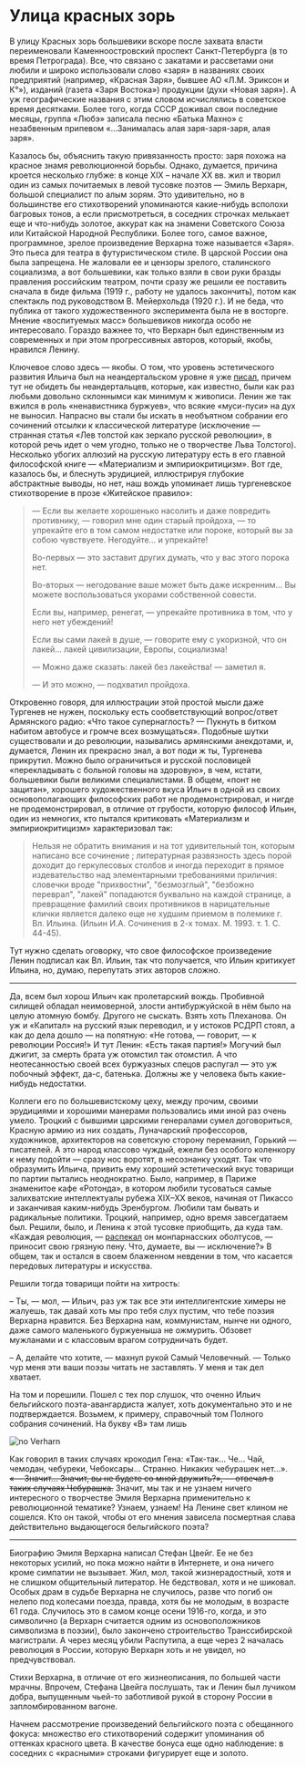 # Улица красных зорь

В улицу Красных зорь большевики вскоре после захвата власти переименовали Каменноостровский проспект Санкт-Петербурга (в то время Петрограда). Все, что связано с закатами и рассветами они любили и широко использовали слово «заря» в названиях своих предприятий (например, «Красная Заря», бывшее АО  «Л.М. Эриксон и К°»), изданий (газета «Заря Востока») продукции (духи «Новая заря»). А уж географические названия с этим словом исчислялись в советское время десятками. Более того, когда СССР доживал свои последние месяцы, группа «Любэ» записала песню «Батька Махно» с незабвенным припевом «…Занималась алая заря-заря-заря, алая заря».

Казалось бы, объяснить такую привязанность просто: заря похожа на красное знамя революционной борьбы. Однако, думается, причина кроется несколько глубже: в конце XIX – начале XX вв. жил и творил один из самых почитаемых в левой тусовке поэтов — Эмиль Верхарн, большой специалист по алым зорям. Это удивительно, но в большинстве его стихотворений упоминаются какие-нибудь всполохи багровых тонов, а если присмотреться, в соседних строчках мелькает еще и что-нибудь золотое, аккурат как на знамени Советского Союза или Китайской Народной Республики. Более того, самое важное, программное, зрелое произведение Верхарна тоже называется «Заря». Это пьеса для театра в футуристическом стиле. В царской России она была запрещена. Не жаловали ее и цензоры зрелого, сталинского социализма, а вот большевики, как только взяли в свои руки бразды правления российским театром, почти сразу же решили ее поставить сначала в биде фильма (1919 г., работу не удалось закончить), потом как спектакль под руководством В. Мейерхольда (1920 г.). И не беда, что публика от такого художественного эксперимента была не в восторге. Мнение «воспитуемых масс» большевиков никогда особо не интересовало. Гораздо важнее то, что Верхарн был единственным из современных и при этом прогрессивных авторов, который, якобы, нравился Ленину.

Ключевое слово здесь — якобы. О том, что уровень эстетического развития Ильича был на неандертальском уровне я уже [писал](https://yababay.github.io/longread/echo-1917/mak-koy/), причем тут не обидеть бы неандертальцев, которые, как известно, были как раз любьми довольно склоннымси как минимум к живописи. Ленин же так вжился в роль «ненавистника буржуев», что всякие «муси-пуси» на дух не выносил. Напрасно вы стали бы искать в необъятном собрании его сочинений отсылки к классической литературе (исключение — странная статья «Лев толстой как зеркало русской революции», в которой речь идет о чем угодно, только не о творчестве Льва Толстого). Несколько убогих аллюзий на русскую литературу есть в его главной философской книге — «Материализм и эмпириокритицизм». Вот где, казалось бы, и блеснуть эрудицией, иллюстрируя глубокие абстрактные выводы, но нет, наш вождь упоминает лишь тургеневское стихотворение в прозе «Житейское правило»:

> — Если вы желаете хорошенько насолить и даже повредить противнику, — говорил мне один старый пройдоха, — то упрекайте его в том самом недостатке или пороке, который вы за собою чувствуете. Негодуйте… и упрекайте!
>
> Во-первых — это заставит других думать, что у вас этого порока нет.
>
> Во-вторых — негодование ваше может быть даже искренним… Вы можете воспользоваться укорами собственной совести.
>
> Если вы, например, ренегат, — упрекайте противника в том, что у него нет убеждений!
>
> Если вы сами лакей в душе, — говорите ему с укоризной, что он лакей… лакей цивилизации, Европы, социализма!
>
> — Можно даже сказать: лакей без лакейства! — заметил я.
>
> — И это можно, — подхватил пройдоха.

Откровенно говоря, для иллюстрации этой простой мысли даже Тургенев не нужен, поскольку есть сообветствующий вопрос/ответ Армянского радио: «Что такое супернаглость? — Пукнуть в битком набитом автобусе и громче всех возмущаться». Подобные шутки существовали и до революции, назывались армянскими анекдотами, и, думается, Ленин их прекрасно знал, а вот поди ж ты, Тургенева прикрутил. Можно было ограничиться и русской пословицей «перекладывать с больной головы на здоровую», в чем, кстати, большевики были великими специалистами. В общем, «понт не защитан», хорошего художественного вкуса Ильич в одной из своих основополагающих философских работ не продемонстрировал, и нигде не продемонстрировал, в отличие от грубости, которую философ Ильин, один из немногих, кто пытался критиковать «Материализм и эмпириокритицизм» характеризовал так:

> Нельзя не обратить внимания и на тот удивительный тон, которым написано все сочинение ; литературная развязность здесь порой доходит до геркулесовых столбов и иногда переходит в прямое издевательство над элементарными требованиями приличия: словечки вроде "прихвостни", "безмозглый", "безбожно переврал", "лакей" попадаются буквально на каждой странице, а превращение фамилий своих противников в нарицательные клички является далеко еще не худшим приемом в полемике г. Вл. Ильина. (Ильин И.А. Сочинения в 2-х томах. М. 1993. т. 1. С. 44-45).

Тут нужно сделать оговорку, что свое философское произведение Ленин подписал как Вл. Ильин, так что получается, что Ильин критикует Ильина, но, думаю, перепутать этих авторов сложно.

* * *

Да, всем был хорош Ильич как пролетарский вождь. Пробивной силищей обладал неимоверной, злости антибуржуйской в нём было на целую атомную бомбу. Другого не сыскать. Взять хоть Плеханова. Он уж и «Капитал» на русский язык переводил, и у истоков РСДРП стоял, а как до дела дошло — на попятную: «Не готова, — говорит, — к революции Россия!» И тут Ленин: «Есть такая партия!» Могучий был джигит, за смерть брата уж отомстил так отомстил. А что неотесанностью своей всех буржуазных спецов распугал — это уж побочный эффект, да-с, батенька. Должны же у человека быть какие-нибудь недостатки. 

Коллеги его по большевистскому цеху, между прочим, своими эрудициями и хорошими манерами пользовались ими иной раз очень умело. Троцкий с бывшими царскими генералами сумел договориться, Красную армию из них создать, Луначарский профессоров, художников, архитекторов на советскую сторону переманил, Горький — писателей. А это народ классово чуждый, ежели без особого коленкору к нему подойти — сразу нос воротят, в несознанку уходят. Так что образумить Ильича, привить ему хороший эстетический вкус товарищи по партии пытались неоднократно. Было, например, в Париже знаменитое кафе «Ротонда», в котором любили тусоваться самые залихватские интеллектуалы рубежа XIX–XX веков, начиная от Пикассо и заканчивая каким-нибудь Эренбургом. Любили там бывать и радикальные политики. Троцкий, например, одно время завсегдатаем был. Решили, было, и Ленина к этой тусовке приобщить, да куда там. «Каждая революция, — [распекал](https://w.wiki/CGws) он монпарнасских оболтусов, — приносит свою грязную пену. Что, думаете, вы — исключение?» В общем, так и остался в своем блаженном невдении в том, что касается передовых литературы и искусства. 

Решили тогда товарищи пойти на хитрость: 

– Ты, — мол, — Ильич, раз уж так все эти интеллигентские химеры не жалуешь, так давай хоть мы про тебя слух пустим, что тебе поэзия Верхарна нравится. Без Верхарна нам, коммунистам, нынче ни одного, даже самого маленького буржуеныша не ожмурить. Обзовет мужланами и с классовым врагом сотрудничать будет.

– А, делайте что хотите, — махнул рукой Самый Человечный. — Только чур меня эти ваши поэзы читать не заставлять. У меня и так дел хватает.

На том и порешили. Пошел с тех пор слушок, что оченно Ильич бельгийского поэта-авангардиста жалует, хоть документально это и не подтверждается. Возьмем, к примеру, справочный том Полного собрания сочинений. На букву «В» там лишь

![no Verharn](https://storage.yandexcloud.net/historical-pictures/longread/n-verharn.png)

Как говорил в таких случаях крокодил Гена: «Так-так... Че... Чай, чемодан, чебуреки, Чебоксары... Странно. Никаких чебурашек нет…». <del>«— Значит... Значит, вы не будете со мной дружить?», — отвечал в таких случаях Чебурашка.</del> Значит, мы так и не узнаем ничего интересного о творчестве Эмиля Верхарна применительно к революционной тематике? Узнаем, узнаем! На Ленине свет клином не сошелся. Кто он такой, чтобы от его мнения зависела посмертная слава действительно выдающегося бельгийского поэта?

* * *

Биографию Эмиля Верхарна написал Стефан Цвейг. Ее не без некоторых усилий, но пока можно найти в Интернете, и она ничего кроме симпатии не вызывает. Жил, мол, такой жизнерадостный, хотя и не слишком общительный литератор. Не бедствовал, хотя и не шиковал. Особых драм в судьбе Верхарна не случилось, разве что погиб он нелепо под колесами поезда, правда, хотя бы не молодым, в возрасте 61 года. Случилось это в самом конце осени 1916-го, когда, и это символично (а Верхарн считается одним из основоположников символизма в поэзии), было закончено строительство Транссибирской магистрали. А через месяц убили Распутипа, а еще через 2 началась революция в России, которую Верхарн хоть и не увидел, но предчувствовал.

Стихи Верхарна, в отличие от его жизнеописания, по большей части мрачны. Впрочем, Стефана Цвейга послушать, так и Ленин был лучиком добра, выпущенным чьей-то заботливой рукой в сторону России в запломбированном вагоне. 

Начнем рассмотрение произведений бельгийского поэта с обещанного фокуса: множество его стихотворений содержит упоминания об оттенках красного цвета. В качестве бонуса еще одно наблюдение: в соседних с «красными» строками фигурирует еще и золото.









